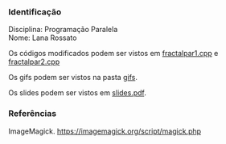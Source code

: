 ### Identificação

Disciplina: Programação Paralela  
Nome: Lana Rossato  

Os códigos modificados podem ser vistos em [fractalpar1.cpp](fractalpar1.cpp) e [fractalpar2.cpp](fractalpar2.cpp)

Os gifs podem ser vistos na pasta [gifs](gifs).

Os slides podem ser vistos em [slides.pdf](slides.pdf).

### Referências

ImageMagick. https://imagemagick.org/script/magick.php
